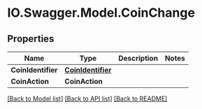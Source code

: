 # IO.Swagger.Model.CoinChange
## Properties

Name | Type | Description | Notes
------------ | ------------- | ------------- | -------------
**CoinIdentifier** | [**CoinIdentifier**](CoinIdentifier.md) |  | 
**CoinAction** | **CoinAction** |  | 

[[Back to Model list]](../README.md#documentation-for-models) [[Back to API list]](../README.md#documentation-for-api-endpoints) [[Back to README]](../README.md)

